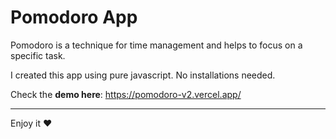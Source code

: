 # Pomodoro App

Pomodoro is a technique for time management and helps to focus on a specific task.


I created this app using pure javascript. No installations needed.

Check the **demo here**: https://pomodoro-v2.vercel.app/

---

Enjoy it ❤️